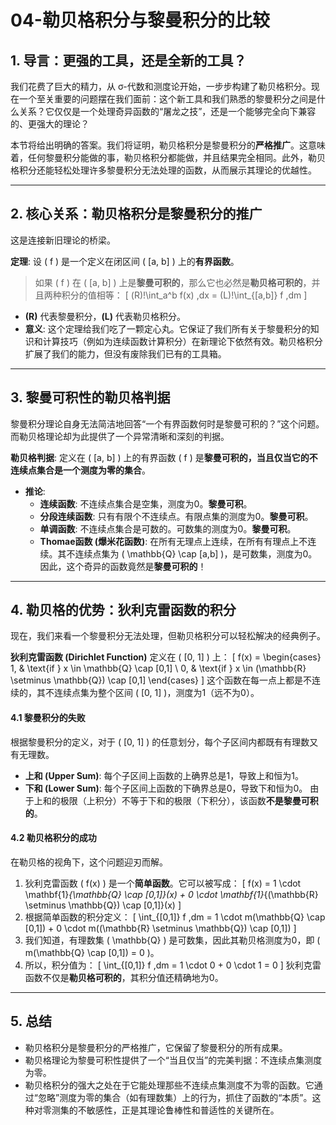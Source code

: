 # 04-勒贝格积分与黎曼积分的比较

## 1. 导言：更强的工具，还是全新的工具？

我们花费了巨大的精力，从 σ-代数和测度论开始，一步步构建了勒贝格积分。现在一个至关重要的问题摆在我们面前：这个新工具和我们熟悉的黎曼积分之间是什么关系？它仅仅是一个处理奇异函数的“屠龙之技”，还是一个能够完全向下兼容的、更强大的理论？

本节将给出明确的答案。我们将证明，勒贝格积分是黎曼积分的**严格推广**。这意味着，任何黎曼积分能做的事，勒贝格积分都能做，并且结果完全相同。此外，勒贝格积分还能轻松处理许多黎曼积分无法处理的函数，从而展示其理论的优越性。

---

## 2. 核心关系：勒贝格积分是黎曼积分的推广

这是连接新旧理论的桥梁。

**定理**: 设 \( f \) 是一个定义在闭区间 \( [a, b] \) 上的**有界函数**。
> 如果 \( f \) 在 \( [a, b] \) 上是**黎曼可积的**，那么它也必然是**勒贝格可积的**，并且两种积分的值相等：
> \[ (R)\!\int_a^b f(x) \,dx = (L)\!\int_{[a,b]} f \,dm \]

- **(R)** 代表黎曼积分，**(L)** 代表勒贝格积分。
- **意义**: 这个定理给我们吃了一颗定心丸。它保证了我们所有关于黎曼积分的知识和计算技巧（例如为连续函数计算积分）在新理论下依然有效。勒贝格积分扩展了我们的能力，但没有废除我们已有的工具箱。

---

## 3. 黎曼可积性的勒贝格判据

黎曼积分理论自身无法简洁地回答“一个有界函数何时是黎曼可积的？”这个问题。而勒贝格理论却为此提供了一个异常清晰和深刻的判据。

**勒贝格判据**: 定义在 \( [a, b] \) 上的有界函数 \( f \) 是**黎曼可积的，当且仅当它的不连续点集合是一个测度为零的集合**。

- **推论**:
  - **连续函数**: 不连续点集合是空集，测度为0。**黎曼可积**。
  - **分段连续函数**: 只有有限个不连续点。有限点集的测度为0。**黎曼可积**。
  - **单调函数**: 不连续点集合是可数的。可数集的测度为0。**黎曼可积**。
  - **Thomae函数 (爆米花函数)**: 在所有无理点上连续，在所有有理点上不连续。其不连续点集为 \( \mathbb{Q} \cap [a,b] \)，是可数集，测度为0。因此，这个奇异的函数竟然是**黎曼可积的**！

---

## 4. 勒贝格的优势：狄利克雷函数的积分

现在，我们来看一个黎曼积分无法处理，但勒贝格积分可以轻松解决的经典例子。

**狄利克雷函数 (Dirichlet Function)** 定义在 \( [0, 1] \) 上：
\[ f(x) = \begin{cases} 1, & \text{if } x \in \mathbb{Q} \cap [0,1] \\ 0, & \text{if } x \in (\mathbb{R} \setminus \mathbb{Q}) \cap [0,1] \end{cases} \]
这个函数在每一点上都是不连续的，其不连续点集为整个区间 \( [0, 1] \)，测度为1（远不为0）。

#### 4.1 黎曼积分的失败

根据黎曼积分的定义，对于 \( [0, 1] \) 的任意划分，每个子区间内都既有有理数又有无理数。

- **上和 (Upper Sum)**: 每个子区间上函数的上确界总是1，导致上和恒为1。
- **下和 (Lower Sum)**: 每个子区间上函数的下确界总是0，导致下和恒为0。
由于上和的极限（上积分）不等于下和的极限（下积分），该函数**不是黎曼可积的**。

#### 4.2 勒贝格积分的成功

在勒贝格的视角下，这个问题迎刃而解。

1. 狄利克雷函数 \( f(x) \) 是一个**简单函数**。它可以被写成：
    \[ f(x) = 1 \cdot \mathbf{1}_{\mathbb{Q} \cap [0,1]}(x) + 0 \cdot \mathbf{1}_{(\mathbb{R} \setminus \mathbb{Q}) \cap [0,1]}(x) \]
2. 根据简单函数的积分定义：
    \[ \int_{[0,1]} f \,dm = 1 \cdot m(\mathbb{Q} \cap [0,1]) + 0 \cdot m((\mathbb{R} \setminus \mathbb{Q}) \cap [0,1]) \]
3. 我们知道，有理数集 \( \mathbb{Q} \) 是可数集，因此其勒贝格测度为0，即 \( m(\mathbb{Q} \cap [0,1]) = 0 \)。
4. 所以，积分值为：
    \[ \int_{[0,1]} f \,dm = 1 \cdot 0 + 0 \cdot 1 = 0 \]
狄利克雷函数不仅是**勒贝格可积的**，其积分值还精确地为0。

---

## 5. 总结

- 勒贝格积分是黎曼积分的严格推广，它保留了黎曼积分的所有成果。
- 勒贝格理论为黎曼可积性提供了一个“当且仅当”的完美判据：不连续点集测度为零。
- 勒贝格积分的强大之处在于它能处理那些不连续点集测度不为零的函数。它通过“忽略”测度为零的集合（如有理数集）上的行为，抓住了函数的“本质”。这种对零测集的不敏感性，正是其理论鲁棒性和普适性的关键所在。
